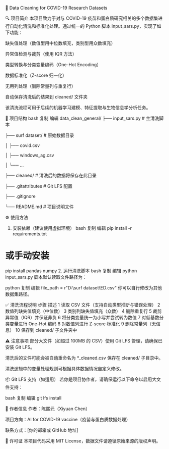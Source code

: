 📂 Data Cleaning for COVID-19 Research Datasets

🔍 项目简介
本项目致力于对与 COVID-19 疫苗和蛋白质研究相关的多个数据集进行自动化清洗和标准化处理。通过统一的 Python 脚本 input_sars.py，实现了如下功能：

缺失值处理（数值型用中位数填充，类别型用众数填充）

异常值检测与裁剪（使用 IQR 方法）

类型转换与分类变量编码（One-Hot Encoding）

数据标准化（Z-score 归一化）

无用列处理（删除常量列与重复行）

自动保存清洗后的结果到 cleaned/ 文件夹

该清洗流程可用于后续的机器学习建模、特征提取与生物信息学分析任务。

📁 项目结构
bash
复制
编辑
data_clean_general/
├── input_sars.py              # 主清洗脚本

├── surf dataset/              # 原始数据目录

│   ├── covid.csv

│   ├── windows_ag.csv

│   └── ...

├── cleaned/                   # 清洗后的数据将保存在此目录

├── .gitattributes             # Git LFS 配置

├── .gitignore

└── README.md                  # 项目说明文件

⚙️ 使用方法
1. 安装依赖（建议使用虚拟环境）
bash
复制
编辑
pip install -r requirements.txt
# 或手动安装
pip install pandas numpy
2. 运行清洗脚本
bash
复制
编辑
python input_sars.py
脚本默认读取文件路径为：

python
复制
编辑
file_path = r"D:\surf dataset\ED.csv"
你可以自行修改为其他数据集路径。

✅ 清洗流程说明
步骤	描述
1	读取 CSV 文件（支持自动类型推断与错误处理）
2	数值列缺失值填充（中位数）
3	类别列缺失值填充（众数）
4	删除重复行
5	裁剪异常值（IQR）并保证非负
6	将分类变量统一为小写并尝试转为数值
7	对低基数分类变量进行 One-Hot 编码
8	对数值列进行 Z-score 标准化
9	删除常量列（无信息）
10	保存到 cleaned/ 子文件夹中

⚠ 注意事项
部分大文件（如超过 100MB 的 CSV）使用 Git LFS 管理，请确保已安装 Git LFS。

清洗后的文件可能会被自动重命名为 *_cleaned.csv 保存在 cleaned/ 子目录中。

清洗逻辑中的变量处理规则可根据具体数据情况自定义修改。

📦 Git LFS 支持（如适用）
若你是项目协作者，请确保运行以下命令以启用大文件支持：

bash
复制
编辑
git lfs install

👤 作者信息
作者：陈熙元（Xiyuan Chen）

项目方向：AI for COVID-19 vaccine（疫苗与蛋白质数据处理）

联系方式：[你的邮箱或 GitHub 地址]

📜 许可证
本项目代码采用 MIT License，数据文件请遵循原始来源的版权声明。
